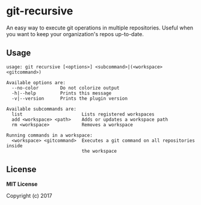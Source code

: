 # git-recursive

An easy way to execute git operations in multiple repositories. Useful when you want to keep your organization's repos up-to-date.

## Usage

```
usage: git recursive [<options>] <subcommand>|(<workspace> <gitcommand>)

Available options are:
  --no-color        Do not colorize output
  -h|--help         Prints this message
  -v|--version      Prints the plugin version

Available subcommands are:
  list                      Lists registered workspaces
  add <workspace> <path>    Adds or updates a workspace path
  rm <workspace>            Removes a workspace

Running commands in a workspace:
  <workspace> <gitcommand>  Executes a git command on all repositories inside
                            the workspace
```

## License

**MIT License**

Copyright (c) 2017
